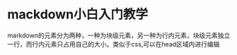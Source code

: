 # mackdown小白入门教学

markdown的元素分为两种，一种为块级元素，另一种为行内元素，块级元素独立一行，而行内元素只占用自己的大小。类似于css,可以在head区域内进行编辑
<!--stackedit_data:
eyJoaXN0b3J5IjpbLTIxMzQ2NTE0NjYsLTIwODg3NDY2MTJdfQ
==
-->